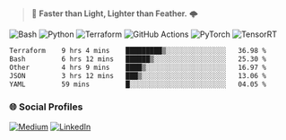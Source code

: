 > :rocket: **Faster than Light, Lighter than Feather.** 🌩️

![Bash](https://img.shields.io/badge/bash-%23121011.svg?style=for-the-badge&logo=gnu-bash&logoColor=white)
![Python](https://img.shields.io/badge/python-3670A0?style=for-the-badge&logo=python&logoColor=ffdd54)
![Terraform](https://img.shields.io/badge/terraform-%235835CC.svg?style=for-the-badge&logo=terraform&logoColor=white)
![GitHub Actions](https://img.shields.io/badge/Github%20Actions-%232671E5.svg?style=for-the-badge&logo=githubactions&logoColor=white)
![PyTorch](https://img.shields.io/badge/torch-%23EE4C2C.svg?style=for-the-badge&logo=pytorch&logoColor=white)
![TensorRT](https://img.shields.io/badge/tensorrt-%234A7C12.svg?style=for-the-badge&logo=nvidia&logoColor=white)
  
<!--START_SECTION:waka-->

```txt
Terraform    9 hrs 4 mins    █████████▒░░░░░░░░░░░░░░░   36.98 %
Bash         6 hrs 12 mins   ██████▒░░░░░░░░░░░░░░░░░░   25.30 %
Other        4 hrs 9 mins    ████▒░░░░░░░░░░░░░░░░░░░░   16.97 %
JSON         3 hrs 12 mins   ███▒░░░░░░░░░░░░░░░░░░░░░   13.06 %
YAML         59 mins         █░░░░░░░░░░░░░░░░░░░░░░░░   04.05 %
```

<!--END_SECTION:waka-->

### 🌐 Social Profiles

<a href="https://medium.com/@shinjeongtae">![Medium](https://img.shields.io/badge/Medium-12100E?style=for-the-badge&logo=medium&logoColor=white)</a> <a href="https://www.linkedin.com/in/jungtae-shin-3137781a8/">![LinkedIn](https://img.shields.io/badge/linkedin-%230077B5.svg?style=for-the-badge&logo=linkedin&logoColor=white)</a>
